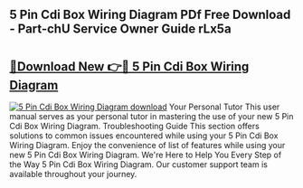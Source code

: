 ## 5 Pin Cdi Box Wiring Diagram PDf Free Download - Part-chU Service Owner Guide rLx5a

# <h2><a href="http://dfqd4a.blite.top/?on=5+Pin+Cdi+Box+Wiring+Diagram">🔗Download New 👉🔴 5 Pin Cdi Box Wiring Diagram</a></h2>

[![5 Pin Cdi Box Wiring Diagram download](https://i.imgur.com/lujVjoI.png)](http://dfqd4a.blite.top/?on=5+Pin+Cdi+Box+Wiring+Diagram)
Your Personal Tutor This user manual serves as your personal tutor in mastering the use of your new 5 Pin Cdi Box Wiring Diagram. Troubleshooting Guide This section offers solutions to common issues encountered while using your 5 Pin Cdi Box Wiring Diagram. Enjoy the convenience of list of features while using your new 5 Pin Cdi Box Wiring Diagram. We're Here to Help You Every Step of the Way 5 Pin Cdi Box Wiring Diagram. Our customer support team is available throughout your journey.
